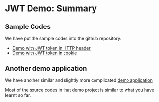 # JWT Demo: Summary

## Sample Codes

We have put the sample codes into the github repository:

* [Demo with JWT token in HTTP header](https://github.com/thoughtworks-jumpstart/express-jwt-authentication-demo/tree/solution)
* [Demo with JWT token in cookie](https://github.com/thoughtworks-jumpstart/express-jwt-authentication-demo/tree/solution_with_cookie)

## Another demo application

We have another similar and slightly more complicated [demo application](https://github.com/thoughtworks-jumpstart/express_passport_mongoose_example)

Most of the source codes in that demo project is similar to what you have learnt so far.

